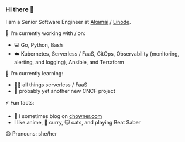 ### Hi there 👋

<!--
**AshleyDumaine/AshleyDumaine** is a ✨ _special_ ✨ repository because its `README.md` (this file) appears on your GitHub profile.

Here are some ideas to get you started:

- 🔭 I’m currently working on ...
- 🌱 I’m currently learning ...
- 👯 I’m looking to collaborate on ...
- 🤔 I’m looking for help with ...
- 💬 Ask me about ...
- 📫 How to reach me: ...
- 😄 Pronouns: ...
- ⚡ Fun fact: ...
-->

I am a Senior Software Engineer at [Akamai](akamai.com) / [Linode](linode.com).

🔭 I’m currently working with / on:
- :computer: Go, Python, Bash
- :cloud: Kubernetes, Serverless / FaaS, GitOps, Observability (monitoring, alerting, and logging), Ansible, and Terraform

🌱 I’m currently learning:
- :technologist: all things serverless / FaaS
- :thinking: probably yet another new CNCF project

⚡ Fun facts:
- :green_book: I sometimes blog on [chowner.com](chowner.com/blog)
- I like anime, :curry: curry, :cat: cats, and playing Beat Saber

😄 Pronouns: she/her
